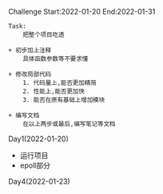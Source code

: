 Challenge
Start:2022-01-20
End:2022-01-31

    Task: 
        把整个项目吃透
     
    + 初步加上注释
        具体函数参数等不要求懂 

    + 修改局部代码
        1. 代码量上,能否更加精简
        2. 性能上,能否更加快
        3. 能否在原有基础上增加模块

    + 编写文档
        在以上两步或最后,编写笔记等文档



Day1(2022-01-20)
+ 运行项目
+ epoll部分

Day4(2022-01-23)








